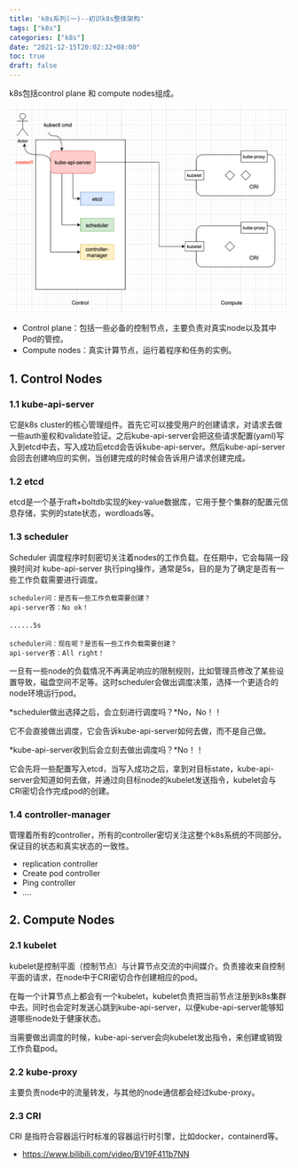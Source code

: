 ```yaml
---
title: 'k8s系列(一)--初识k8s整体架构'
tags: ["k8s"]
categories: ["k8s"]
date: "2021-12-15T20:02:32+08:00"
toc: true
draft: false
---
```




k8s包括control plane 和 compute nodes组成。

<!--more-->



![image-20211215200441408](/images/k8s/k8s-01-1.png)



* Control plane：包括一些必备的控制节点，主要负责对真实node以及其中Pod的管控。
* Compute nodes：真实计算节点，运行着程序和任务的实例。



## 1. Control Nodes

### 1.1 kube-api-server

它是k8s cluster的核心管理组件。首先它可以接受用户的创建请求，对请求去做一些auth鉴权和validate验证。之后kube-api-server会把这些请求配置(yaml)写入到etcd中去，写入成功后etcd会告诉kube-api-server。然后kube-api-server会回去创建响应的实例，当创建完成的时候会告诉用户请求创建完成。

### 1.2 etcd

etcd是一个基于raft+boltdb实现的key-value数据库，它用于整个集群的配置元信息存储，实例的state状态，wordloads等。

### 1.3 scheduler

Scheduler 调度程序时刻密切关注着nodes的工作负载。在任期中，它会每隔一段换时间对 kube-api-server 执行ping操作，通常是5s，目的是为了确定是否有一些工作负载需要进行调度。

```
scheduler问：是否有一些工作负载需要创建？
api-server答：No ok！

......5s

scheduler问：现在呢？是否有一些工作负载需要创建？
api-server答：All right！
```

一旦有一些node的负载情况不再满足响应的限制规则，比如管理员修改了某些设置导致，磁盘空间不足等。这时scheduler会做出调度决策，选择一个更适合的node环境运行pod。

*scheduler做出选择之后，会立刻进行调度吗？*No，No！！

它不会直接做出调度，它会告诉kube-api-server如何去做，而不是自己做。

*kube-api-server收到后会立刻去做出调度吗？*No！！

它会先将一些配置写入etcd，当写入成功之后，拿到对目标state，kube-api-server会知道如何去做，并通过向目标node的kubelet发送指令，kubelet会与CRI密切合作完成pod的创建。

### 1.4 controller-manager

管理着所有的controller，所有的controller密切关注这整个k8s系统的不同部分。保证目的状态和真实状态的一致性。

* replication controller
* Create pod controller
* Ping controller
* ....



## 2. Compute Nodes

### 2.1 kubelet

kubelet是控制平面（控制节点）与计算节点交流的中间媒介。负责接收来自控制平面的请求，在node中于CRI密切合作创建相应的pod。

在每一个计算节点上都会有一个kubelet，kubelet负责把当前节点注册到k8s集群中去。同时也会定时发送心跳到kube-api-server，以便kube-api-server能够知道哪些node处于健康状态。

当需要做出调度的时候，kube-api-server会向kubelet发出指令，来创建或销毁工作负载pod。

### 2.2 kube-proxy

主要负责node中的流量转发，与其他的node通信都会经过kube-proxy。

### 2.3 CRI

CRI 是指符合容器运行时标准的容器运行时引擎，比如docker，containerd等。





* https://www.bilibili.com/video/BV19F411b7NN
